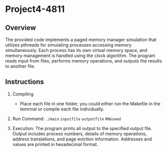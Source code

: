 # Project4-4811

## Overview
The provided code implements a paged memory manager simulation that utilizes pthreads for simulating processes accessing memory simultaneously. Each process has its own virtual memory space, and memory management is handled using the clock algorithm. The program reads input from files, performs memory operations, and outputs the results to another file. 

## Instructions
1. Compiling
    - Place each file in one folder, you could either run the Makefile in the temrinal or compile each file individually.

2. Run Command:
  `./main` `inputfile` `outputfile` `RNGseed`

3. Execution:
The program prints all output to the specified output file. Output includes process numbers, details of memory operations, address translations, and page eviction information. Addresses and values are printed in hexadecimal format.
